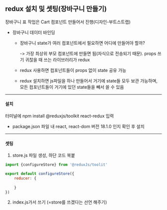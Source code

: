 ## redux 설치 및 셋팅(장바구니 만들기)

장바구니 표 작업은 Cart 컴포넌트 만들어서 진행(디자인-부트스트랩)

- 장바구니 데이터 바인딩
  
  -  장바구니 state가 여러 컴포넌트에서 필요하면 어디에 만들어야 할까?
    
      -> 가장 최상위 부모 컴포넌트에 만들면 됨(자식으로 전송되기 때문). props 쓰기 귀찮을 때 쓰는 라이브러리가 redux

  - redux 사용하면 컴포넌트들이 props 없이 state 공유 가능
  - redux 설치하면 js파일을 하나 만들어서 거기에 state들 모두 보관 가능하며, 모든 컴포넌트들이 거기에 있던 state들을 빼서 쓸 수 있음
 
---------------------------------

<h4>설치</h4>

터미널에 npm install @reduxjs/toolkit react-redux 입력

* package.json 파일 내 react, react-dom 버전 18.1.0 인지 확인 후 설치

----------------------------------

<h4>셋팅</h4>

1. store.js 파일 생성, 하단 코드 복붙

```javaScript
import {configureStore} from '@reduxJs/toolit'

export default configureStore({
    reducer: {
        
    }
})
```

2. index.js가서 <Provider store={store}> 쓰기 (=store를 쓰겠다는 선언 해주기)

